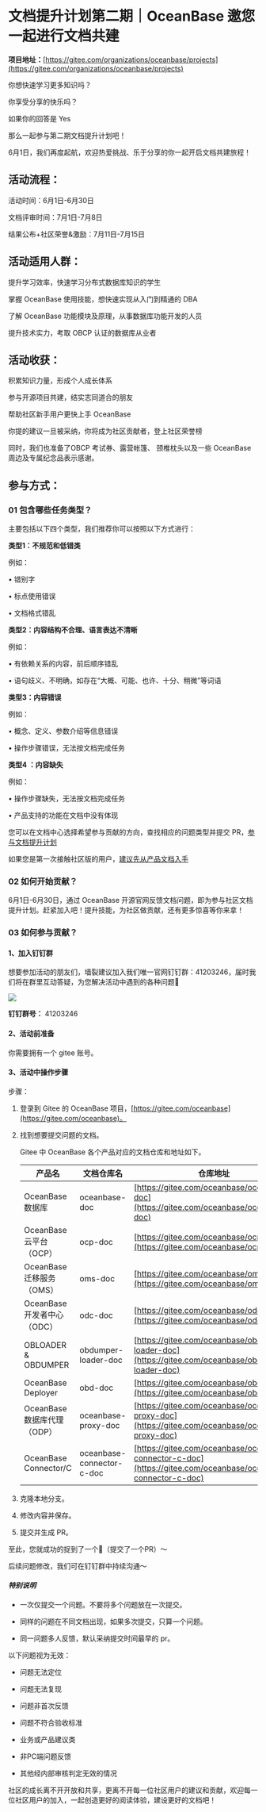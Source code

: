 # 文档提升计划第二期｜OceanBase 邀您一起进行文档共建

**项目地址：**[https://gitee.com/organizations/oceanbase/projects](https://gitee.com/organizations/oceanbase/projects)

你想快速学习更多知识吗？

你享受分享的快乐吗？

如果你的回答是 Yes

那么一起参与第二期文档提升计划吧！

6月1日，我们再度起航，欢迎热爱挑战、乐于分享的你一起开启文档共建旅程！

## 活动流程：

活动时间：6月1日-6月30日

文档评审时间：7月1日-7月8日

结果公布+社区荣誉&激励：7月11日-7月15日

## 活动适用人群：

提升学习效率，快速学习分布式数据库知识的学生

掌握 OceanBase 使用技能，想快速实现从入门到精通的 DBA

了解 OceanBase 功能模块及原理，从事数据库功能开发的人员

提升技术实力，考取 OBCP 认证的数据库从业者

## 活动收获：

积累知识力量，形成个人成长体系

参与开源项目共建，结实志同道合的朋友

帮助社区新手用户更快上手 OceanBase

你提的建议一旦被采纳，你将成为社区贡献者，登上社区荣誉榜

同时，我们也准备了OBCP 考试券、露营帐篷、 颈椎枕头以及一些 OceanBase 周边及专属纪念品表示感谢。

## 参与方式：

### 01 包含哪些任务类型？

主要包括以下四个类型，我们推荐你可以按照以下方式进行：

**类型1：不规范和低错类**

例如：

• 错别字

• 标点使用错误

• 文档格式错乱

**类型2：内容结构不合理、语言表达不清晰**

例如：

• 有依赖关系的内容，前后顺序错乱

• 语句歧义、不明确，如存在“大概、可能、也许、十分、稍微”等词语

**类型3：内容错误**

例如：

• 概念、定义、参数介绍等信息错误

• 操作步骤错误，无法按文档完成任务

**类型4 ：内容缺失**

例如：

• 操作步骤缺失，无法按文档完成任务

• 产品支持的功能在文档中没有体现



您可以在文档中心选择希望参与贡献的方向，查找相应的问题类型并提交 PR，[参与文档提升计划](https://open.oceanbase.com/docs/productDocs)

如果您是第一次接触社区版的用户，[建议先从产品文档入手](https://open.oceanbase.com/docs/observer-cn/V3.1.3/0000000000139358)



### 02 如何开始贡献？

6月1日-6月30日，通过 OceanBase 开源官网反馈文档问题，即为参与社区文档提升计划。赶紧加入吧！提升技能，为社区做贡献，还有更多惊喜等你来拿！



### 03 如何参与贡献？

#### 1、加入钉钉群

想要参加活动的朋友们，墙裂建议加入我们唯一官网钉钉群：41203246，届时我们将在群里互动答疑，为您解决活动中遇到的各种问题🎉

![](https://intranetproxy.alipay.com/skylark/lark/0/2022/png/329309/1650265754201-54076cdf-8d9d-4c45-8c30-9967fb440016.png#crop=0&crop=0&crop=1&crop=1&from=url&height=498&id=AkJIF&margin=%5Bobject%20Object%5D&originHeight=960&originWidth=926&originalType=binary&ratio=1&rotation=0&showTitle=false&status=done&style=none&title=&width=480.763916015625)

**钉钉群号：** 41203246

#### 2、活动前准备

你需要拥有一个 gitee 账号。

#### 3、活动中操作步骤

步骤：

1. 登录到 Gitee 的 OceanBase 项目，[https://gitee.com/oceanbase](https://gitee.com/oceanbase)。

2. 找到想要提交问题的文档。

   Gitee 中 OceanBase 各个产品对应的文档仓库和地址如下。

   | **产品名**               | **文档仓库名**                 | **仓库地址**                                 |
   | --------------------- | ------------------------- | ---------------------------------------- |
   | OceanBase 数据库         | oceanbase-doc             | [https://gitee.com/oceanbase/oceanbase-doc](https://gitee.com/oceanbase/oceanbase-doc) |
   | OceanBase 云平台（OCP）    | ocp-doc                   | [https://gitee.com/oceanbase/ocp-doc](https://gitee.com/oceanbase/ocp-doc) |
   | OceanBase 迁移服务（OMS）   | oms-doc                   | [https://gitee.com/oceanbase/oms-doc](https://gitee.com/oceanbase/oms-doc) |
   | OceanBase 开发者中心（ODC）  | odc-doc                   | [https://gitee.com/oceanbase/odc-doc](https://gitee.com/oceanbase/odc-doc) |
   | OBLOADER & OBDUMPER   | obdumper-loader-doc       | [https://gitee.com/oceanbase/obdumper-loader-doc](https://gitee.com/oceanbase/obdumper-loader-doc) |
   | OceanBase Deployer    | obd-doc                   | [https://gitee.com/oceanbase/obd-doc](https://gitee.com/oceanbase/obd-doc) |
   | OceanBase 数据库代理（ODP）  | oceanbase-proxy-doc       | [https://gitee.com/oceanbase/oceanbase-proxy-doc](https://gitee.com/oceanbase/oceanbase-proxy-doc) |
   | OceanBase Connector/C | oceanbase-connector-c-doc | [https://gitee.com/oceanbase/oceanbase-connector-c-doc](https://gitee.com/oceanbase/oceanbase-connector-c-doc) |

3. 克隆本地分支。

4. 修改内容并保存。

5. 提交并生成 PR。

至此，您就成功的捉到了一个🐛（提交了一个PR）～

后续问题修改，我们可在钉钉群中持续沟通～



#### _特别说明_

- 一次仅提交一个问题。不要将多个问题放在一次提交。

- 同样的问题在不同文档出现，如果多次提交，只算一个问题。

- 同一问题多人反馈，默认采纳提交时间最早的 pr。



以下问题视为无效：

- 问题无法定位

- 问题无法复现

- 问题非首次反馈

- 问题不符合验收标准

- 业务或产品建议类

- 非PC端问题反馈

- 其他经内部审核判定无效的情况



社区的成长离不开开放和共享，更离不开每一位社区用户的建议和贡献，欢迎每一位社区用户的加入，一起创造更好的阅读体验，建设更好的文档吧！